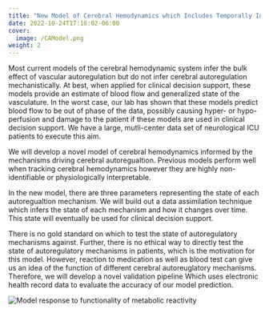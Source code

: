 ```yaml
---
title: "New Model of Cerebral Hemodynamics which Includes Temporally Informed Cerebral Vascular Feedback to Aid in Clinical Decision Support"
date: 2022-10-24T17:16:02-06:00
cover:
  image: /CAModel.png
weight: 2
---
```

Most current models of the cerebral hemodynamic system infer the bulk effect of vascular autoregulation but do not infer cerebral autoregulation mechanistically. At best, when applied for clinical decision support, these models provide an estimate of blood flow and generalized state of the vasculature. In the worst case, our lab has shown that these models predict blood flow to be out of phase of the data, possibly causing hyper- or hypo- perfusion and damage to the patient if these models are used in clinical decision support. We have a large, mutli-center data set of neurological ICU patients to execute this aim.

We will develop a novel model of cerebral hemodynamics informed by the mechanisms driving cerebral autoregualtion. Previous models perform well when tracking cerebral hemodynamics however they are highly non-identifiable or physiologically interpretable.

In the new model, there are three parameters representing the state of each autoregualtion mechanism. We will build out a data assimilation technique which infers the state of each mechanism and how it changes over time. This state will eventually be used for clinical decision support.


There is no gold standard on which to test the state of autoregulatory mechanisms against. Further, there is no ethical way to directly test the state of autoregulatory mechanisms in patients, which is the motivation for this model. However, reaction to medication as well as blood test can give us an idea of the function of different cerebral autoreuglatory mechanisms.
Therefore, we will develop a novel validation pipeline Which uses electronic health record data to evaluate the accuracy of our model prediction.

![Model response to functionality of metabolic reactivity](/CAModel_Met.png)
